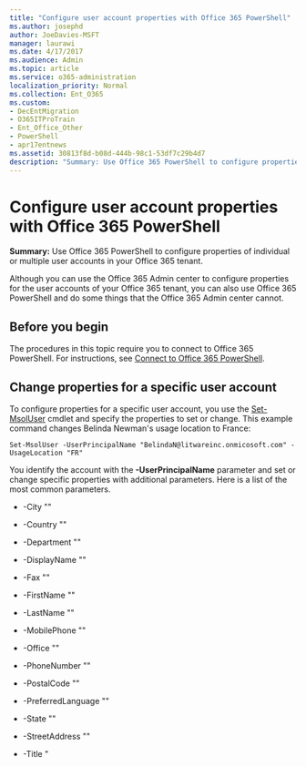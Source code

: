 ```yaml
---
title: "Configure user account properties with Office 365 PowerShell"
ms.author: josephd
author: JoeDavies-MSFT
manager: laurawi
ms.date: 4/17/2017
ms.audience: Admin
ms.topic: article
ms.service: o365-administration
localization_priority: Normal
ms.collection: Ent_O365
ms.custom:
- DecEntMigration
- O365ITProTrain
- Ent_Office_Other
- PowerShell
- apr17entnews
ms.assetid: 30813f8d-b08d-444b-98c1-53df7c29b4d7
description: "Summary: Use Office 365 PowerShell to configure properties of individual or multiple user accounts in your Office 365 tenant."
---
```


# Configure user account properties with Office 365 PowerShell

 **Summary:** Use Office 365 PowerShell to configure properties of individual or multiple user accounts in your Office 365 tenant.
  
Although you can use the Office 365 Admin center to configure properties for the user accounts of your Office 365 tenant, you can also use Office 365 PowerShell and do some things that the Office 365 Admin center cannot.
  
## Before you begin

The procedures in this topic require you to connect to Office 365 PowerShell. For instructions, see [Connect to Office 365 PowerShell](connect-to-office-365-powershell.md).
  
## Change properties for a specific user account

To configure properties for a specific user account, you use the [Set-MsolUser](https://msdn.microsoft.com/library/azure/dn194136.aspx) cmdlet and specify the properties to set or change. This example command changes Belinda Newman's usage location to France:
  
```
Set-MsolUser -UserPrincipalName "BelindaN@litwareinc.onmicosoft.com" -UsageLocation "FR"
```

You identify the account with the **-UserPrincipalName** parameter and set or change specific properties with additional parameters. Here is a list of the most common parameters.
  
- -City "<city name>"
    
- -Country "<country name>"
    
- -Department "<department name>"
    
- -DisplayName "<full user name>"
    
- -Fax "<fax number>"
    
- -FirstName "<user first name>"
    
- -LastName "<user last name>"
    
- -MobilePhone "<mobile phone number>"
    
- -Office "<office location>"
    
- -PhoneNumber "<office phone number>"
    
- -PostalCode "<postal code>"
    
- -PreferredLanguage "<language>"
    
- -State "<state name>"
    
- -StreetAddress "<street address>"
    
- -Title "<title name>"
    
- -UsageLocation "<2-character country or region code>"
    
    This is the ISO 3166-1 alpha-2 (A2) two-letter country or region code.
    
See [Set-MsolUser](https://msdn.microsoft.com/library/azure/dn194136.aspx) for additional parameters.
  
To see the User Principal Names of all your users, run the following command.
  
```
Get-MSolUser | Sort-Object UserPrincipalName | Select-Object UserPrincipalName | More
```

This command instructs Office 365 PowerShell to:
  
- Get all of the information on the user accounts ( **Get-MsolUser** ) and send it to the next command ( ** |**).
    
- Sort the list of User Principal Names alphabetically ( **Sort-Object UserPrincipalName** ) and send it to the next command ( ** |**).
    
- Display just the User Principal Name property for each account ( **Select-Object UserPrincipalName** ).
    
- Display them one screen at a time ( **More** ).
    
This command will list all of your accounts. If you want to display the User Principal Name for an account based on its display name (first and last name), fill in the **$userName** variable below (removing the < and > characters), and then run the following commands:
  
```
$userName="<Display name>"
Write-Host (Get-MsolUser | where {$_.DisplayName -eq $userName}).UserPrincipalName

```

This example displays the User Principal Name for the user named Caleb Sills.
  
```
$userName="Caleb Sills"
Write-Host (Get-MsolUser | where {$_.DisplayName -eq $userName}).UserPrincipalName
```

By using a **$upn** variable, you can make changes to individual accounts based on their display name. Here is an example of setting Belinda Newman's usage location to France, but specifying her display name rather than her User Principal Name:
  
```
$userName="<Display name>"
$upn=(Get-MsolUser | where {$_.DisplayName -eq $userName}).UserPrincipalName
Set-MsolUser -UserPrincipalName $upn -UsageLocation "FR"

```

## Change properties for all user accounts

To change properties for all users, you can use the combination of the **Get-MsolUser** and **Set-MsolUser** cmdlets. The following example changes the usage location for all users to France:
  
```
Get-MsolUser | Set-MsolUser -UsageLocation "FR"
```

This command instructs Office 365 PowerShell to:
  
- Get all of the information on the user accounts ( **Get-MsolUser** ) and send it to the next command ( ** |**).
    
- Set the user location to France ( **Set-MsolUser -UsageLocation "FR"** ).
    
## Change properties for a specific set of user accounts

To change properties for a specific set of user account, you can use the combination of the **Get-MsolUser**, **Where-Object**, and **Set-MsolUser** cmdlets. The following example changes the usage location for all the users in the Accounting department to France:
  
```
Get-MsolUser | Where-Object {$_.Department -eq "Accounting"} | Set-MsolUser -UsageLocation "FR"
```

This command instructs Office 365 PowerShell to:
  
- Get all of the information on the user accounts ( **Get-MsolUser** ) and send it to the next command ( ** |**).
    
- Find all of the user accounts that have their Department property set to "Accounting" ( **Where-Object {$_.Department -eq "Accounting"}** ) and send the resulting information to the next command ( ** |**).
    
- Set the user location to France ( **Set-MsolUser -UsageLocation "FR"** ).
    
- Display them one screen at a time ( **More** ).
    
## Use the Azure Active Directory V2 PowerShell module to configure user account properties

To configure properties for user accounts with the Azure Active Directory V2 PowerShell module, you use the [Set-AzureADUser](https://docs.microsoft.com/powershell/module/azuread/set-azureaduser?view=azureadps-2.0) cmdlet and specify the properties to set or change. But first, you must connect to your subscription. For the instructions, see[Connect with the Azure Active Directory V2 PowerShell module](https://go.microsoft.com/fwlink/?linkid=842218).
  
### Change properties for a specific user account

This example command changes Belinda Newman's usage location to France:
  
```
Set-AzureADUser -ObjectID "BelindaN@litwareinc.onmicosoft.com" -UsageLocation "FR"
```

You identify the account with the **-ObjectID** parameter and set or change specific properties with additional parameters. Here is a list of the most common parameters.
  
- -Department "<department name>"
    
- -DisplayName "<full user name>"
    
- -FacsimilieTelephoneNumber "<fax number>"
    
- -GivenName "<user first name>"
    
- -Surname "<user last name>"
    
- -Mobile "<mobile phone number>"
    
- -JobTitle "<job title>"
    
- -PreferredLanguage "<language>"
    
- -StreetAddress "<street address>"
    
- -City "<city name>"
    
- -State "<state name>"
    
- -PostalCode "<postal code>"
    
- -Country "<country name>"
    
- -TelephoneNumber "<office phone number>"
    
- -UsageLocation "<2-character country or region code>"
    
    This is the ISO 3166-1 alpha-2 (A2) two-letter country or region code.
    
See [Set-AzureADUser](https://docs.microsoft.com/powershell/module/azuread/set-azureaduser?view=azureadps-2.0) for additional parameters.
  
To obtain the User Principal Name of a specific user, run the following command.
  
```
Get-AzureADUser | Sort-Object UserPrincipalName | Select-Object UserPrincipalName | More
```

This command instructs Office 365 PowerShell to:
  
- Get all of the information on the user accounts ( **Get-AzureADUser** ) and send it to the next command ( ** |**).
    
- Sort the list of User Principal Names alphabetically ( **Sort-Object UserPrincipalName** ) and send it to the next command ( ** |**).
    
- Display just the User Principal Name property for each account ( **Select-Object UserPrincipalName** ).
    
This command will list all of your accounts. If you want to display the User Principal Name for an account based on its display name (first and last name), fill in the **$userName** variable below (removing the < and > characters), and then run the following commands:
  
```
$userName="<Display name>"
Write-Host (Get-AzureADUser | where {$_.DisplayName -eq $userName}).UserPrincipalName

```

This example displays the User Principal Name for the user named Caleb Sills.
  
```
$userName="Caleb Sills"
Write-Host (Get-AzureADUser | where {$_.DisplayName -eq $userName}).UserPrincipalName
```

By using a **$upn** variable, you can make changes to individual accounts based on their display name. Here is an example of setting Belinda Newman's usage location to France, but specifying her display name rather than her User Principal Name:
  
```
$userName="<Display name>"
$upn=(Get-AzureADUser | where {$_.DisplayName -eq $userName}).UserPrincipalName
Set-AzureADUser -ObjectID $upn -UsageLocation "FR"

```

### Change properties for all user accounts

To change properties for all users, you can use the combination of the **Get-AzureADUser** and **Set-AzureADUser** cmdlets. The following example changes the usage location for all users to France:
  
```
Get-AzureADUser | Set-AzureADUser -UsageLocation "FR"
```

This command instructs Office 365 PowerShell to:
  
- Get all of the information on the user accounts ( **Get-AzureADUser** ) and send it to the next command ( ** |**).
    
- Set the user location to France ( **Set-AzureADUser -UsageLocation "FR"** ).
    
### Change properties for a specific set of user accounts

To change properties for a specific set of user account, you can use the combination of the **Get-AzureADUser**, **Where-Object**, and **Set-AzureADUser** cmdlets. The following example changes the usage location for all the users in the Accounting department to France:
  
```
Get-AzureADUser | Where-Object {$_.Department -eq "Accounting"} | Set-AzureADUser -UsageLocation "FR"
```

This command instructs Office 365 PowerShell to:
  
- Get all of the information on the user accounts ( **Get-AzureADUser** ) and send it to the next command ( ** |**).
    
- Find all of the user accounts that have their Department property set to "Accounting" ( **Where-Object {$_.Department -eq "Accounting"}** ) and send the resulting information to the next command ( ** |**).
    
- Set the user location to France ( **Set-AzureADUser -UsageLocation "FR"** ).
    
## See also

#### 

[Manage user accounts and licenses with Office 365 PowerShell](manage-user-accounts-and-licenses-with-office-365-powershell.md)
  
[Manage Office 365 with Office 365 PowerShell](manage-office-365-with-office-365-powershell.md)
  
[Getting started with Office 365 PowerShell](getting-started-with-office-365-powershell.md)

